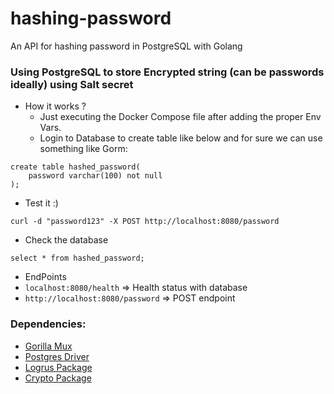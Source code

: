 # hashing-password
An API for hashing password in PostgreSQL with Golang

### Using PostgreSQL to store Encrypted string (can be passwords ideally) using Salt secret

- How it works ?
  - Just executing the Docker Compose file after adding the proper Env Vars.
  - Login to Database to create table like below and for sure we can use something like Gorm:

```
create table hashed_password(
	password varchar(100) not null
);

```
- Test it :)

```
curl -d "password123" -X POST http://localhost:8080/password
```

- Check the database

```
select * from hashed_password;
```

- EndPoints
 - `localhost:8080/health` => Health status with database
 - `http://localhost:8080/password` => POST endpoint

### Dependencies:
- [Gorilla Mux](https://github.com/gorilla/mux)
- [Postgres Driver](https://github.com/lib/pq)
- [Logrus Package](https://github.com/sirupsen/logrus)
- [Crypto Package](https://golang.org/x/crypto)

